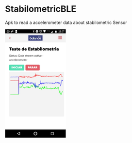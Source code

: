 # StabilometricBLE
Apk to read a accelerometer data about stabilometric Sensor


<img src="res/screen.jpeg" width="200">
